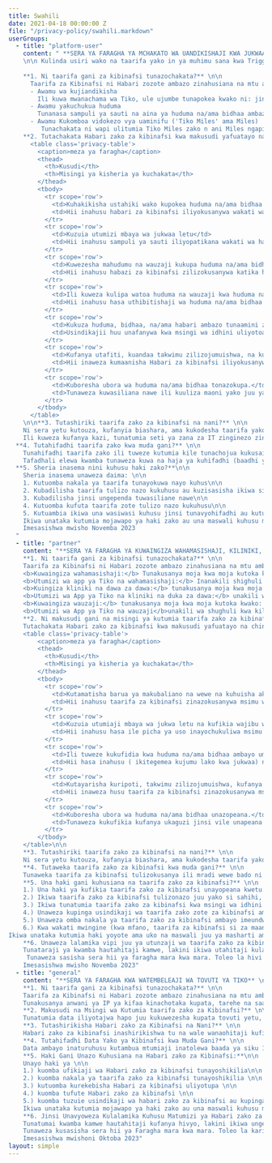 ```yaml
---
title: Swahili
date: 2021-04-18 00:00:00 Z
file: "/privacy-policy/swahili.markdown"
userGroups:
  - title: "platform-user"
    content: " **SERA YA FARAGHA YA MCHAKATO WA UANDIKISHAJI KWA JUKWAA LA Tiko NA UCHUKUZI WA HUDUMA**
    \n\n Kulinda usiri wako na taarifa yako in ya muhimu sana kwa Triggerise Stichting na washiriki wake (“sisi”, “yetu” ama “sisi”). \n\n Sera hii ya faragha inaelezea zile taarifa zako za kibinafsi tunazokusanya, kwanini tunazikusanya hizo taarifa na ninani anaweza zifikia punde unapojiandikisha kufaidi kutoka kwa huduma na/ama bidhaa zetu.  Pia inaelezea ni kwa muda gani taarifa zako za kibinafsi zinawekwa na ni haki gani unazo kuhusiana na utunzaji wa taarifa zako za kibinafsi.\n\n Ni taasisi ya humu ndani ya Tiko ndiyo inayotawala data ya taarifa za kibinafsi ambazo tunashikilia juu yako. Maswali, maoni na maombi kuhusiana na hii sera ya faragha yanakaribishwa na yafaa kuelekezwa kwa Afisa wetu wa ulizi wa data kupitia barua pepe hii <privacy@triggerise.org>.\n\n
    
    **1. Ni taarifa gani za kibinafsi tunazochakata?** \n\n 
      Taarifa za Kibinafsi ni Habari zozote ambazo zinahusiana na mtu ambaye ametambulishwa ama anayeweza kutambulishwa. Jumbe tofauti ambazo zimekusanywa ambazo zinawezesha mtu Fulani kutambulika, pia inajumuishwa kwa taarifa za kibinafsi. Hapa chini waweza kuona aina tofauti ya Habari za kibinafsi tunazokusanya kutoka kwako tunapokuandikisha na kuanza kupokea huduma na/ama bidhaa kupitia kwa jukwa tunayosimamia, jukwa la Tiko \n\n
      - Awamu wa kujiandikisha
        Ili kuwa mwanachama wa Tiko, ule ujumbe tunapokea kwako ni: jinsia, mweziwa kuzaliwa,Mwaka wa kuzaliwa, na nambari ya simu (kama inapatikana na unachagua kupeana). \n\n
      - Awamu yakuchukua huduma
        Tunanasa sampuli ya sauti na aina ya huduma na/ama bidhaa ambazo umepokea, Pamoja na tarehe ambayo hayo yalitendeka na mhudumu ambaye alipeana huduma na/ama bidhaa. \n\n
      - Awamu Kukomboa vidokezo vya uaminifu ('Tiko Miles' ama Miles)
         Tunachakata ni wapi ulitumia Tiko Miles zako n ani Miles ngapi ulitumia \n\n
    **2. Tutachakata Habari zako za kibinafsi kwa makusudi yafuatayo na chini ya misingi ifuatayo ya kisheria:**\n\n
      <table class='privacy-table'>
        <caption>meza ya faragha</caption>
        <thead>
          <th>Kusudi</th>
          <th>Misingi ya kisheria ya kuchakata</th>
        </thead>
        <tbody>
          <tr scope='row'>
            <td>Kuhakikisha ustahiki wako kupokea huduma na/ama bidhaa na kutengeneza akaunti yako kwa jukwaa la Tiko</td>
            <td>Hii inahusu habari za kibinafsi iliyokusanywa wakati wa hatua ya kujiandikisha na usindikaji unafanywa kwa msingi wa idhini yako na maslahi yetu halali.</td>
          </tr>
          <tr scope='row'>
            <td>Kuzuia utumizi mbaya wa jukwaa letu</td>
            <td>Hii inahusu sampuli ya sauti iliyopatikana wakati wa hatua ya kuchukua huduma pamoja na ufuatiliaji wa hatua ya kuchukua huduma na hatua ya kubadilisha Tiko Miles, ili kutambua mifano ya matumizi mabaya. Usindikaji huu unafanywa kwa msingi wa maslahi yetu halali.</td>
          </tr>
          <tr scope='row'>
            <td>Kuwezesha mahudumu na wauzaji kukupa huduma na/ama bidhaa.</td>
            <td>Hii inahusu habazi za kibinafsi zilizokusanywa katika hatua ya kujiandikisha pamoja na habazi za kibinafsi zilizokusanywa wakati wa hatua ya kuchukua huduma na/au hatua za kubadilisha. Usindikaji huu unafanywa kwa msingi wa maslahi yetu halali.</td>
          </tr>
          <tr scope='row'>
            <td>Ili kuweza kulipa watoa huduma na wauzaji kwa huduma na/ama bidhaa ulizopokea.</td>
            <td>Hii inahusu hasa uthibitishaji wa huduma na/ama bidhaa ulizopokea. Usindikaji huu unafanywa kwa msingi wa maslahi yetu halali pamoja na hatua muhimu kwa utekelezaji wa mkataba na watoa huduma na wauzaji.</td>
          </tr>
          <tr scope='row'>
            <td>Kukuza huduma, bidhaa, na/ama habari ambazo tunaamini zinaweza kuwa za kukuvutia.</td>
            <td>Usindikajii huu unafanywa kwa msingi wa idhini uliyotoa wakati wa hatua ya kujiandikisha. Kupokea ujumbe na/ama simu za matangazo sio sharti ili uweze kustahili kupokea huduma na/ama bidhaa, na ikiwa utabadilisha mawazo unaweza: (1) kutuma neno 'STOP' kwa mojawapo ya namba za nambari fupi ulizotumia kujiandikisha, (2) kuwasiliana na kumjulisha mhamasishaji aliyesaidia kujiandikisha kwenye jukwaa la Tiko, (3) kutupigia moja kwa moja kwa namba tulizokushirikisha, (4) kutuma ujumbe wa WhatsApp ukiandika 'STOP,' ama (5) kutuma barua pepe kwetu kwa anwani <a href='mailto:privacy@triggerise.org' target='_blank' rel='noopener noreferrer'>privacy@triggerise.org</a>.</td>
          </tr>
          <tr scope='row'>
            <td>Kufanya utafiti, kuandaa takwimu zilizojumuishwa, na kuwa chini ya ukaguzi.</td>
            <td>Hii inaweza kumaanisha Habari za kibinafsi iliyokusanywa wakati wa kujiandikisha, kuchukua huduma, na/ama hatua za kubadilisha. Usindikaji huu unafanywa kwa msingi wa maslahi yetu halali ili tuweze kuripoti kwa wafadhili wetu pamoja na majukumu ya kisheria ya kuripoti kwa mamlaka ya afya ya umma na kusaidia maendeleo katika upatikanaji wa huduma za afya kwa wote. Ripoti zetu kwa wafadhili na mamlaka ya afya ya umma hutoa Habari zilizojumuishwa na takwimu ambazo hazitambulishi.  Iwapo tunachambua data tuliyokusanya kwa lengo la kupata ufahamu, inaweza kutokea kwamba Habari za kibinafsi inachambuliwa pia. Msingi wa kisheria wa usindikaji ni kwa madhumuni ya utafiti wa takwimu na kisayansi.</td>
          </tr>
          <tr scope='row'>
            <td>Kuboresha ubora wa huduma na/ama bidhaa tonazokupa.</td>
            <td>Tunaweza kuwasiliana nawe ili kuuliza maoni yako juu ya uzoefu wako wa kutumia huduma na/ama bidhaa. Usindikaji huu unafanywa kwa msingi wa maslahi yetu halali.</td>
          </tr>
        </tbody>
      </table>
    \n\n**3. Tutashiriki taarifa zako za kibinafsi na nani?** \n\n
    Ni sera yetu kutouza, kufanyia biashara, ama kukodesha taarifa yako ya kibinafsi na mtu yeyote. Hatufichui taarifa za kibinafsi bali kwa taasisi ambazo zinafanya kazi kwa niaba yetu zikitenda chini ya maagizo yetu na kufungwa na makubaliano ya kutofichua na/ama makubaliano ya usindikaji wa data. Kwa ujumla, kufikia aina yoyote ya taarifa za kibinafsi iko chini ya hati kali kwa msingi wa kutaka kujua. Wafanyi kazi wetu na wahusika wa tatu ambao tunaingiliana nao wamefungwa na mikataba ya usiri na kutofichua.\n\n
    Ili kuweza kufanya kazi, tunatumia seti ya zana za IT zinginezo zina misingi mawinguni. Tumechagua zana ambazo zinahakikisha kiwango cha juu cha kufuata viwango vya viwanda vya ulinzi wa data na usalama. Data kutoka kwa utumizi wa app ya Tiko zinawekwa kwa jukwaa la msingi mawinguni ambalo limesimbwa na linapeanwa na Amazon Web services (AWS) ambalo limewkwa kwa eneo la kijografia la ulaya (Ireland). Tuko na mfulilizo wa hatua pana za kishirika na kiufundi (kama vile anti-virus, upimaji wa mara kwa mara wa kupenya miundo mbinu yetu ya IT) kuhakikisha usalama  wa habari zako za kibinafsi.\n\n
  **4. Tutahifadhi taarifa zako kwa muda gani?** \n\n
    Tunahifadhi taarifa zako ili tuweze kutumia kile tunachojua kukusaidia, ama ili tuweze kufanya kazi nawe siku zijazo. Kwa mfano, ikiwa tunakusudia kukupa ushauri kuhusu tatizo jipya, tunaweza kuona kutoka kwenye rekodi zetu kwamba kuna masuala mengine ambayo tayari umetueleza. Kutumia taarifa hizo kukuhusu kunamaanisha tunaweza kutoa msaada ama ushauri bora.\n\n
    Tafadhali elewa kwamba tunaweza kuwa na haja ya kuhifadhi (baadhi ya) habari zako za kibinafsi kwa muda mrefu kushughulikia masuala yoyote maalum yanayoweza kutokea ama kwa sababu inahitajika na sheria ama na chombo chochote cha udhibiti kinachohusika (kwa mfano, wakati tunahitaji kutimiza mahitaji ya kisheria, ya uhasibu au ya kuripoti)\n\n
  **5. Sheria inasema nini kuhusu haki zako?**\n\n
    Sheria inasema unaweza daima: \n\n
    1. Kutuomba nakala ya taarifa tunayokuwa nayo kuhus\n\n
    2. Kubadilisha taarifa tulizo nazo kukuhusu au kuzisasisha ikiwa si sahihi\n\n
    3. Kubadilisha jinsi ungependa tuwasiliane nawe\n\n
    4. Kutuomba kufuta taarifa zote tulizo nazo kukuhusu\n\n
    5. Kutuambia ikiwa una wasiwasi kuhusu jinsi tunavyohifadhi au kutumia taarifa kukuhusu na unataka kulalamika kuhusu hilo\n\n
    Ikiwa unataka kutumia mojawapo ya haki zako au una maswali kuhusu masharti yanayoweza kutumika, tafadhali wasiliana nasi kupitia <privacy@triggerise.org> Tunajaribu kujibu maombi yote halali ndani ya siku 7 hadi 14 kulingana na aina ya ombi. Pia unaweza kuwa na haki ya kulalamika kwa mamlaka inayostahili ya kitaifa katika nchi2 unayoishi. Kwa habari zaidi kuhusu masharti ambayo unaweza kulalamika kwa mamlaka ya kitaifa, tafadhali rejea kwenye tovuti husika.\n\n
    Imesasishwa mwisho Novemba 2023
  "
  - title: "partner"
    content: "**SERA YA FARAGHA YA KUWAINGIZA WAHAMASISHAJI, KILINIKI, DUKA ZA DAWA NA WAUZAJI WA REJAREJA KWENYE JUKWAA LA Tiko MATUMIZI YA BAADAYE YA JUKWA HILO** \n\n Kulinda usiri wako na taarifa yako in ya muhimu sana kwa Triggerise Stichting na washiriki wake (“sisi”, “yetu” ama “sisi”).\n\n Sera hii ya faragha inaelezea zile taarifa zako za kibinafsi tunazokusanya, kwanini tunazikusanya hizo taarifa na ninani anaweza zifikia, punde unapokubali kushirikiana nasi katika utekelezaji wa miradi yetu kupitia jukwaa la Tiko. Kivitendo, hii inatafsiri kwako kuwa mtendakazi kwa jukwaa la Tiko na kuwa na uwezo wa kutumia App ya Tiko. Hii sera ya faragha pia inaelezea ni kwa muda gani taarifa zako za kibinafsi zinawekwa na ni haki gani unazo kuhusiana na utunzaji wa taarifa zako za kibinafsi. \n\n Ni taasisi ya humu ndani ya Tiko ndiyo inayotawala data ya taarifa za kibinafsi ambazo tunashikilia juu yako. Maswali, maoni na maombi kuhusiana na hii sera ya faragha yanakaribishwa na yafaa kuelekezwa kwa Afisa wetu wa ulizi wa data kupitia barua pepe hii <privacy@triggerise.org>.\n\n
    **1. Ni taarifa gani za kibinafsi tunazochakata?** \n\n 
    Taarifa za Kibinafsi ni Habari zozote ambazo zinahusiana na mtu ambaye ametambulishwa ama anayeweza kutambulishwa. Jumbe tofauti ambazo zimekusanywa ambazo zinawezesha mtu Fulani kutambulika, pia inajumuishwa kwa taarifa za kibinafsi. Hapa chini waweza kuona aina tofauti ya Habari za kibinafsi tunazokusanya tunapokuingiza kwa mazingira ya Tiko, kulingana na jukumu ulilo nalo: \n\n
    <b>Kuwaingiza wahamasishaji:</b> Tunakusanya moja kwa moja kutoka kwako: jina (jina la kwanza na la mwisho), eneo, kitambulisho cha kitaifa, jinsia, tarehe ya kuzaliwa, nambari ya simu, na picha ya uso kwa madhumuni ya utambuzi. Hati: hati ya kitambulisho/kadi (mbele na nyuma), sahihi yako (wakati unatia sahihi kwenye kanuni ya maadili).\n\n
    <b>Utumizi wa app ya Tiko na wahamasishaji:</b> Inanakili shighuli za mtumishi kwa app, idadi ya vijana waliojiandikisha, idadi ya Tiko Miles ulizotunukiwa, Tiko Miles zilizolipiwa kwa mwezi.\n\n
    <b>Kuingiza kliniki na dawa za dawa:</b> tunakusanya moja kwa moja kutoka kwako: jina (jina la kwanza na lamwisho), nambari ya simu ya rununu, nambari ya kitambulisho, sahihi ya mwakilishi wa saini aliyeidhinishwa wa kituo wanapotamatisha barua ya makubaliano, anwani, namba na jina la M-PESA. Ambayo hayakusanywi moja kwa moja: majina nan amba za simu za wafanyikazi wa vituo watakao weza kufikia App ya Tiko\n\n
    <b>Utumizi wa App ya Tiko na kliniki na duka za dawa:</b> unakili wa shughuli kwa kila mtumizi wa App, idadi ya Tiko miles za kulipiwa.\n\n
    <b>Kuwaingiza wauzaji:</b> tunakusanya moja kwa moja kutoka kwako: jina (jina la kwanza na la mwisho), nambari ya simu ya rununu, nambari ya kitambulisho,  sahihi ya barua ya makubaliano, eneo.\n\n
    <b>Utumizi wa App ya Tiko na wauzaji</b>unakili wa shughuli kwa kila mtumizi wa App, Tiko Miles ulizotunukiwa, Tiko Miles zitakazolipiwa.\n\n
    **2. Ni makusudi gani na misingi ya kutumia taarifa zako za kibinafsi?** \n\n 
    Tutachakata Habari zako za kibinafsi kwa makusudi yafuatayo na chini ya misingi ifuatayo ya kisheria:\n\n
    <table class='privacy-table'>
        <caption>meza ya faragha</caption>
        <thead>
          <th>Kusudi</th>
          <th>Misingi ya kisheria ya kuchakata</th>
        </thead>
        <tbody>
          <tr scope='row'>
            <td>Kutamatisha barua ya makubaliano na wewe na kuhuisha akaunti yako kwa jukwaa la Tiko.</td>
            <td>Hii inahusu taarifa za kibinafsi zinazokusanywa msimu wa kuingizwa na usindikaji unafanywa kama hatua ya lazima kabla ya makubaliano, na pia kwa msingi wa maslahi yetu halali.</td>
          </tr>
          <tr scope='row'>
            <td>Kuzuia utumiaji mbaya wa jukwa letu na kufikia wajibu wetu wa ulinzi kwa idadi ya vijana.</td>
            <td>Hii inahusu hasa ile picha ya uso inayochukuliwa msimu wa kujiingiza kwa kusudi la kutambua uso (na upakiaji wowote wa baadaye wa picha zinazoombwa mara kwa mara), vile vile ufuatiliaji wa unakili wa shughuli na kutambua mifumo ya matumizi mabaya. Usindikaji huu unafanywa kwa msingi wa ruhusa yako vile vile kwa maslahi yetu halali ili tuweze kuzuia utumizi mbaya wa jukwaa letu na pia kufikia wajibu wetu wa ulinzi kwa idadi ya vijana.</td>
          </tr>
          <tr scope='row'>
            <td>Ili tuweze kukufidia kwa huduma na/ama bidhaa ambayo umepeana ama idadi ya watu ambao umesaidia kujiandikisha.</td>
            <td>Hii hasa inahusu ( ikitegemea kujumu lako kwa jukwaa) nakili zilizo na udhibitisho wa huduma na/ama bidhaa ambazo umepeana ama idadi ya Tiko Miles umetunukiwa. Usindikaji huu unafanywa kama hatua muhimu ya utekelezaji wa mkataba na kwa msingi wa maslahi yetu halali.</td>
          </tr>
          <tr scope='row'>
            <td>Kutayarisha kuripoti, takwimu zilizojumuishwa, kufanya utafiti na kwa chini ya ukaguzi.</td>
            <td>Hii inaweza husu taarifa za kibinafsi zinazokusanywa msimu wa kuingizwa, vile vile wakati wa kupeana huduma na/ama msimu wa ukombozi wa Tiko Miles. Usindikaji huu hufanyika kwa msingi wetu riba halali ya kutuwezesha kuripoti kwa wafadhili wetu vile vile wajibu wa kisheria. Tunaweza kuripoti kwa mamlaka ya afya ya umma na kusaidia maendeleo katika upatikanaji wa huduma za afya kwa ujumla. Ripoti zetu kwa wafadhili na mamlaka ya afya zinaonyesha Habari zilizojumuishwa na takwimu ambazo hazitambulishi. Ikiwapo tutachambua data ambayo tumekusanya ili kupata ufahamu, huenda ikawa kuwa taarifa za kibinafsi pia zinachambuliwa pia na msingi wa kisheria wa kusindika una msingi wa takwimu na kusudi la utafiti wa kisayansi.</td>
          </tr>
          <tr scope='row'>
            <td>Kuboresha ubora wa huduma na/ama bidhaa unazopeana.</td>
            <td>Tunaweza kukufikia kufanya ukaguzi jinsi vile unapeana huduma na/ama bidhaa. Usindikaji huu unafanyika kwa msingi wa maslahi yetu halali.</td>
          </tr>
        </tbody>
    </table>\n\n
    **3. Tutashiriki taarifa zako za kibinafsi na nani?** \n\n
    Ni sera yetu kutouza, kufanyia biashara, ama kukodesha taarifa yako ya kibinafsi na mtu yeyote. Hatufichui taarifa za kibinafsi bali kwa taasisi ambazo zinafanya kazi kwa niaba yetu zikitenda chini ya maagizo yetu na kufungwa na makubaliano ya kutofichua na/ama makubaliano ya usindikaji wa data. Tasisi hizo zinaweza ashiria mkaguzi anayefanya kazi kwa niaba yetu ama kwa niaba ya wafadhili wetu, kwa mfano. Kwa ujumla, kufikia aina yoyote ya taarifa za kibinafsi iko chini ya hati kali kwa msingi wa kutaka kujua. Wafanyi kazi wetu na wahusika wa tatu ambao tunaingiliana nao wamefungwa na mikataba ya usiri na kutofichua.\n\n Ili kuweza kufanya kazi, tunatumia seti ya zana za IT zinginezo zina misingi mawinguni. Tumechagua zana ambazo zinahakikisha kiwango cha juu cha kufuata viwango vya viwanda vya ulinzi wa data na usalama. Data tunayokusanya kwa kusudi la kuingizwa zinawekwa kwa usimamizi wa wateja uliyosimbwa (“CMR”) ambacho kinashikiliwa katika wingu katika mkoa wa kijografia wa ulaya (Ujeremani). Data kutoka kwa utumizi wa app ya Tiko zinawekwa kwa jukwaa la msingi mawinguni ambalo limesimbwa na linapeanwa na Amazon Web services (AWS) ambalo limewkwa kwa eneo la kijografia la ulaya (Ireland). Tuko na mfulilizo wa hatua pana za kishirika na kiufundi (kama vile anti-virus, upimaji wa mara kwa mara wa kupenya miundo mbinu yetu ya IT) kuhakikisha usalama wa wa habari zako za kibinafsi. \n\n
    **4. Tutaweka taarifa zako za kibinafsi kwa muda gani?** \n\n
    Tunaweka taarifa za kibinafsi tulizokusanya ili mradi wewe bado ni mtenda kazi kwa mazingara ya Tiko. Tafadhali fahamu ya kwamba ikiwa tutakomesha uhusiano wetu na wewe, tunaweza bakisha baadhi ya taarifa zako za kibinafsi ili kushughulikia maswala yoyote ambayo yanaweza kutokea ama kwa sababu inahitajika kisheria ama na taasisi yoyote inayofaa ya udhibiti (kwa mfano kama tunahitaji kukidhi mahitaji ya kisheria, uhasibu ama kuripoti).\n\n
    **5. Una haki gani kuhusiana na taarifa zako za kibinafsi?** \n\n
    1.) Una haki ya kufikia taarifa zako za kibinafsi unayopeana kwetu.\n\n
    2.) Ikiwa taarifa zako za kibinafsi tulizonazo juu yako si sahihi, zimepitwa na wakati, hazijakamilika ama za kupotosha, unaweza kutuomba kuzirekebisha. \n\n
    3.) Ikiwa tunatumia taarifa zako za kibinafsi kwa msingi wa idhini yako, unaweza ondoa idhini yako kwa wakati wowote. \n\n
    4.) Unaweza kupinga usindikaji wa taarifa zako zote za kibinafsi ama sehemu yake, na ukifanya hivyo tutazuia usindikaji hadi ihakikishwe kama haki zetu za kisheria zinapita (ziko juu ya) masilahi yako ama la. \n\n
    5.) Unaweza omba nakala ya taarifa zako za kibinafsi ambayo imeundwa, inayotumiwa kawaida na inayoweza kusomeka na machine.\n\n
    6.) Kwa wakati mwingine (kwa mfano, taarifa za kibinafsi si za maana ama zinapita kiasi), unaweza kutuomba kufuta habari zako za kibinafsi.\n\n
Ikiwa unataka kutumia haki yoyote ama uko na maswali juu ya masharti ambayo yanaweza kutumika ikiwa utafanya hivyo, tafadhali wasiliana nasi hapa <privacy@triggerise.org>. wakati utakao chukuwa kushughulikia maombi yako ni kati ya siku 7 hadi 14 kulingana na aina ya maombi. Ikiwa tutaona ya kwamba hatuwezi afikia tarehe ya mwisho ya siku 7-14 tutakujulisha. \n\n
    **6. Unaweza lalamika vipi juu ya utunzaji wa taarifa zako za kibinafsi?** \n\n
    Tunataraji ya kwamba hautahitaji kamwe, lakini ikiwa utahitaji kulalamika juu ya utumizi wa taarifa zako za kibinafsi, tafadhali tuma barua pepe na maelezo juu ya malalamishi yako kwa <privacy@triggerise.org>. tutachunguza na kujibu malalamiko yoyote tunayopokea. Pia unaweza kuwa na haki ya kutuma malalamiko kwa mamlaka ya kitaifa yenye uwezo ya nchi unayoishi. Kwa maelezo Zaidi juu ya masharti ambayo unaweza lalamika kwa mamlaka ya kitaifa unafaa kurejelea tuvuti husika.\n\n
     Tunaweza sasisha sera hii ya faragha mara kwa mara. Toleo la hivi karibuni litatumwa kwa tuvuti letu na tarehe inayofaa.\n\n
    Imesasishwa mwisho Novemba 2023"
  - title: "general"
    content: "**SERA YA FARAGHA KWA WATEMBELEAJI WA TOVUTI YA TIKO** \n\n Kulinda usiri wako na taarifa yako in ya muhimu sana kwa Triggerise Stichting na washiriki1 wake (“sisi”, “yetu” ama “sisi”).\n\n Sera hii ya faragha inaeleza ni taarifa gani ya kibinafsi tunayokusanya na kutumia unapotembelea tovuti yetu. Sisi ndio wadhibiti wa taarifa zako za kibinafsi tunayoshikilia kukuhusu na, kama hivyo, ni jukumu letu kuhakikisha ubora, siri, utimilifu, na upatikanaji wao pamoja na kuweka hatua za kiufundi na za kiusimamizi ili kusaidia kulinda Habari zako za kibinafsi dhidi ya ufikiaji, matumizi, ama ufichuzi usioruhusiwa.\n\n Maswali, maoni, na maombi kuhusu sera hii ya Faragha yanakaribishwa na yanapaswa kutumwa kwa Afisa wa Ulinzi wa Data (DPO) kupitia barua pepe kwa <privacy@triggerise.org>. \n\n
    **1. Ni taarifa gani za kibinafsi tunazochakata?** \n\n 
    Taarifa za Kibinafsi ni Habari zozote ambazo zinahusiana na mtu ambaye ametambulishwa ama anayeweza kutambulishwa. Jumbe tofauti ambazo zimekusanywa ambazo zinawezesha mtu Fulani kutambulika, pia inajumuishwa kwa taarifa za kibinafsi. Wakati wowote unapotembelea tovuti yetu tunakusanya yafuatayo: \n\n
    Tunakusanya anwani ya IP ya kifaa kinachotaka kupata, tarehe na saa ya kupata, jina na URL ya faili inayotakiwa, tovuti ambayo upatikanaji unafanyika ('Referrer URL'), kivinjari kilichotumika, na, ikiwa inafaa, mfumo wa uendeshaji wa kifaa chako na utambulisho wa mtoa huduma wako wa kupata. Aidha, endapo utatoa idhini, tunatumia vidakuzi (cookies) kwa ajili ya takwimu. Vidakuzi hivi vinachukua maelezo kama vile: muda wa wastani wa kuhusika, jumla ya maoni, maoni kwa ukurasa, shughuli kwa wakati, watumiaji kwa nchi na jiji. Ikiwa utachagua kuwasiliana nasi kupitia fomu ya mtandao kwenye tovuti yetu, pia tunakusanya maelezo unayoweka huko (kama vile jina na anwani ya barua pepe).\n\n
    **2. Makusudi na Msingi wa Kutumia taarifa zako za Kibinafsi?** \n\n 
    Tunatumia data iliyotajwa hapo juu kukuwezesha kupata tovuti yetu, kuhakikisha kwamba tovuti inaweza kuanzisha uhusiano wa mtandao kwa urahisi na ni rahisi kutumia; kuchambua usalama na utulivu wa mfumo, pamoja na kuboresha utendaji na uzoefu wa mtumiaji. Ikiwa utatupatia maelezo yako ya mawasiliano, tunaweza kuyatumia kukuwasiliana nawe. \n\n Usalama, utendaji sahihi, na uboreshaji wa tovuti yetu uko chini ya maslahi yetu halali kutoa uzoefu endelevu na usio wa kutatiza unapotembelea tovuti yetu. Matumizi ya maelezo yako ya mawasiliano yanafuata idhini unayotoa unapochagua kwa hiari kujaza fomu ya mtandao.\n\n
    **3. Tutashirikisha Habari zako za Kibinafsi na Nani?** \n\n
    Habari zako za kibinafsi inashirikishwa tu na wale wanaohitaji kufikia, hasa timu yetu ya wahandisi wa wavuti. Kwa upande wa nje, hii inaweza kumaanisha washirika wetu wa kiufundi na miundombinu. Tunaposhiriki data ya kibinafsi na wengine, tunaweka makubaliano ya mkataba (mkataba unaohusisha makubaliano ya usindikaji wa data na/au mkataba wa kutofichua) ili kulinda data ya kibinafsi. Ikiwa tunapokea maombi kutoka kwa wahusika wa tatu wenye mamlaka ya kupata ufichuzi wa Habari za kibinafsi, tutayatimiza tu pale tunaporuhusiwa kufanya hivyo kulingana na sheria husika za ulinzi wa data. Tovuti yetu hutumia vilevile 'vidakuzi' (cookies). Unaweza kupata maelezo zaidi chini ya sera yetu ya Vidakuzi hapa.\n\n
    **4. Tutahifadhi Data Yako ya Kibinafsi kwa Muda Gani?** \n\n
    Data ambayo inaturuhusu kutambua mtumiaji inatolewa baada ya siku 14, isipokuwa kama tukio lolote la usalama linatokea (kwa mfano, shambulio la DDoS). Ikiwa kuna tukio la usalama, faili za kumbukumbu za seva zitahifadhiwa hadi tukio la usalama lifutwe na kufafanuliwa kikamilifu.\n\n
    **5. Haki Gani Unazo Kuhusiana na Habari zako za Kibinafsi:**\n\n
    Unayo haki ya \n\n
    1.) kuomba ufikiaji wa Habari zako za kibinafsi tunayoshikilia\n\n
    2.) kuomba nakala ya taarifa zako za kibinafsi tunayoshikilia \n\n
    3.) kutuomba kurekebisha Habari za kibinafsi uliyotupa \n\n
    4.) kuomba tufute Habari zako za kibinafsi \n\n
    5.) kuomba tuzuie usindikaji wa habari zako za kibinafsi au kupinga usindikaji wa habari zako za kibinafsi.\n\n
    Ikiwa unataka kutumia mojawapo ya haki zako au una maswali kuhusu masharti yanayoweza kutumika, tafadhali wasiliana nasi kupitia <privacy@triggerise.org>.  Tunajaribu kujibu maombi yote halali ndani ya siku 14 za kalenda. Inaweza kutuchukua muda zaidi ikiwa ombi lako ni gumu hasa au umefanya maombi kadhaa, lakini katika kesi hii, tutakujulisha na kukupa taarifa.\n\n
    **6. Jinsi Unavyoweza Kulalamika Kuhusu Matumizi ya Habari zako za Kibinafsi?** \n\n
    Tunatumai kwamba kamwe hautahitaji kufanya hivyo, lakini ikiwa ungependa kulalamika kuhusu matumizi yetu ya data ya kibinafsi, tafadhali tuma barua pepe yenye maelezo ya malalamiko yako kwa <privacy@triggerise.org>. Tutachunguza na kujibu malalamiko yoyote tunayopokea. Pia, unaweza kuwa na haki ya kutoa malalamiko kwa mamlaka inayostahili ya kitaifa katika nchi2 unayoishi. Kwa habari zaidi kuhusu masharti ya kulalamika kwa mamlaka ya kitaifa, tafadhali rejea kwenye tovuti husika.\n\n
    Tunaweza kusasisha sera hii ya Faragha mara kwa mara. Toleo la karibuni litawekwa kwenye tovuti yetu pamoja na tarehe ya kuanza kutumika.\n\n
    Imesasishwa mwishoni Oktoba 2023"
layout: simple
---
```



